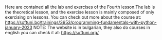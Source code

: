 Here are contained all the lab and exercises of the Fourth lesson.The lab is the theoretical lesson, and the exercise lesson is mainly composed of only exercising on lessons. You can check out more about the course at: https://softuni.bg/trainings/3953/programming-fundamentals-with-python-january-2023 NOTE: The website is in bulgarian, they also do courses in english you can check it at: https://softuni.org/
